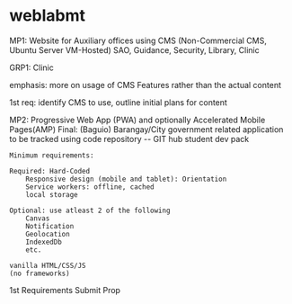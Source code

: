 # weblabmt
MP1: Website for Auxiliary offices using CMS (Non-Commercial CMS, Ubuntu Server VM-Hosted)
	SAO, Guidance, Security, Library, Clinic


GRP1: Clinic

emphasis: more on usage of CMS Features rather than the actual content

1st req: identify CMS to use, outline initial plans for content

MP2: Progressive Web App (PWA) and optionally Accelerated Mobile Pages(AMP)
	Final: (Baguio) Barangay/City government related application
		to be tracked using code repository -- GIT hub student dev pack

	Minimum requirements:

	Required: Hard-Coded
		Responsive design (mobile and tablet): Orientation
		Service workers: offline, cached
		local storage

	Optional: use atleast 2 of the following
		Canvas
		Notification
		Geolocation
		IndexedDb
		etc.

	vanilla HTML/CSS/JS
	(no frameworks)


1st Requirements Submit Prop

